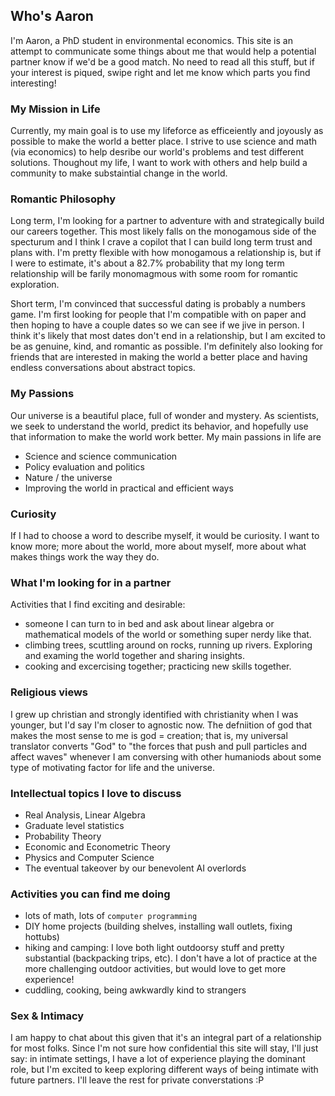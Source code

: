 
## Who's Aaron
I'm Aaron, a PhD student in environmental economics. This site is an attempt to communicate some things about me that would help a potential partner know if we'd be a good match. No need to read all this stuff, but if your interest is piqued, swipe right and let me know which parts you find interesting!
  
### My Mission in Life
Currently, my main goal is to use my lifeforce as efficeiently and joyously as possible to make the world a better place. I strive to use science and math (via economics) to help desribe our world's problems and test different solutions. Thoughout my life, I want to work with others and help build a community to make substaintial change in the world.

### Romantic Philosophy
Long term, I'm looking for a partner to adventure with and strategically build our careers together. This most likely falls on the monogamous side of the specturum and I think I crave a copilot that I can build long term trust and plans with. I'm pretty flexible with how monogamous a relationship is, but if I were to estimate, it's about a 82.7% probability that my long term relationship will be farily monomagmous with some room for romantic exploration.

Short term, I'm convinced that successful dating is probably a numbers game. I'm first looking for people that I'm compatible with on paper and then hoping to have a couple dates so we can see if we jive in person. I think it's likely that most dates don't end in a relationship, but I am excited to be as genuine, kind, and romantic as possible. I'm definitely also looking for friends that are interested in making the world a better place and having endless conversations about abstract topics.

### My Passions
Our universe is a beautiful place, full of wonder and mystery. As scientists, we seek to understand the world, predict its behavior, and hopefully use that information to make the world work better. My main passions in life are
- Science and science communication
- Policy evaluation and politics
- Nature / the universe
- Improving the world in practical and efficient ways
    
### Curiosity
If I had to choose a word to describe myself, it would be curiosity. I want to know more; more about the world, more about myself, more about what makes things work the way they do. 
    
### What I'm looking for in a partner
Activities that I find exciting and desirable:
- someone I can turn to in bed and ask about linear algebra or mathematical models of the world or something super nerdy like that.
- climbing trees, scuttling around on rocks, running up rivers. Exploring and examing the world together and sharing insights.
- cooking and excercising together; practicing new skills together.

### Religious views
I grew up christian and strongly identified with christianity when I was younger, but I'd say I'm closer to agnostic now. The defniition of god that makes the most sense to me is god = creation; that is, my universal translator converts "God" to "the forces that push and pull particles and affect waves" whenever I am conversing with other humaniods about some type of motivating factor for life and the universe.
    
### Intellectual topics I love to discuss
- Real Analysis, Linear Algebra
- Graduate level statistics
- Probability Theory
- Economic and Econometric Theory
- Physics and Computer Science
- The eventual takeover by our benevolent AI overlords

### Activities you can find me doing
- lots of math, lots of `computer programming`
- DIY home projects (building shelves, installing wall outlets, fixing hottubs)
- hiking and camping: I love both light outdoorsy stuff and pretty substantial (backpacking trips, etc). I don't have a lot of practice at the more challenging outdoor activities, but would love to get more experience!
- cuddling, cooking, being awkwardly kind to strangers

### Sex & Intimacy 
I am happy to chat about this given that it's an integral part of a relationship for most folks. Since I'm not sure how confidential this site will stay, I'll just say: in intimate settings, I have a lot of experience playing the dominant role, but I'm excited to keep exploring different ways of being intimate with future partners. I'll leave the rest for private converstations :P
